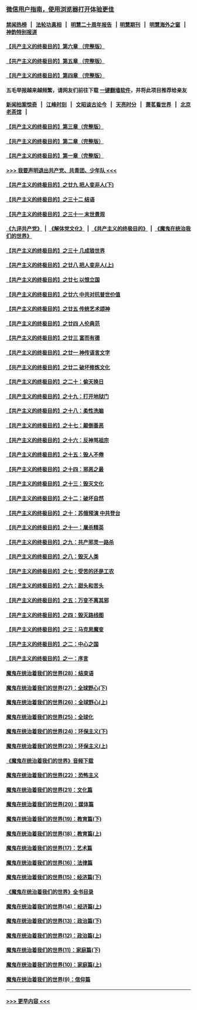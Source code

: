 ### [微信用户指南，使用浏览器打开体验更佳](https://github.com/gfw-breaker/banned-news1/blob/master/indexes/wechat-guide.md?t=0)
#### [禁闻热榜](热点新闻.md?t=0)  &nbsp;&nbsp;|&nbsp;&nbsp; [法轮功真相](https://github.com/gfw-breaker/truth/blob/master/README.md?t=0) &nbsp;&nbsp;|&nbsp;&nbsp; [明慧二十周年报告](https://github.com/gfw-breaker/mh-reports/blob/master/README.md?t=0) &nbsp;&nbsp;|&nbsp;&nbsp;[明慧期刊](https://github.com/gfw-breaker/mh-qikan) &nbsp;&nbsp;|&nbsp;&nbsp; [明慧海外之窗](https://github.com/gfw-breaker/mh-news/blob/master/README.md?t=0) &nbsp;&nbsp;|&nbsp;&nbsp; [神韵特别报道](https://github.com/gfw-breaker/mh-news/blob/master/shenyun.md?t=0)
#### [【共产主义的终极目的】第六章 （完整版）](../pages/nsc422/n11428913.md?t=02070811) 
#### [【共产主义的终极目的】第五章 （完整版）](../pages/nsc422/n11428912.md?t=02070811) 
#### [【共产主义的终极目的】第四章 （完整版）](../pages/nsc422/n11428907.md?t=02070811) 
#### 五毛举报越来越频繁，请网友们前往下载 [一键翻墙软件](https://github.com/gfw-breaker/ssr-accounts)，并将此项目推荐给亲友
#### [新闻拍案惊奇](https://github.com/gfw-breaker/banned-news1/blob/master/pages/link4.md) &nbsp;&nbsp;|&nbsp;&nbsp; [江峰时刻](https://github.com/gfw-breaker/banned-news1/blob/master/pages/link4.md) &nbsp;&nbsp;|&nbsp;&nbsp; [文昭谈古论今](https://github.com/gfw-breaker/banned-news1/blob/master/pages/link4.md) &nbsp;&nbsp;|&nbsp;&nbsp; [天亮时分](https://github.com/gfw-breaker/banned-news1/blob/master/pages/link4.md) &nbsp;&nbsp;|&nbsp;&nbsp; [萧茗看世界](https://github.com/gfw-breaker/banned-news1/blob/master/pages/link4.md) &nbsp;&nbsp;|&nbsp;&nbsp; [北京老茶馆](https://github.com/gfw-breaker/banned-news1/blob/master/pages/link4.md) &nbsp;&nbsp;|&nbsp;&nbsp; 
#### [【共产主义的终极目的】第三章（完整版）](../pages/nsc422/n11428848.md?t=02070811) 
#### [【共产主义的终极目的】第二章（完整版）](../pages/nsc422/n11428831.md?t=02070811) 
#### [【共产主义的终极目的】第一章（完整版）](../pages/nsc422/n11417651.md?t=02070811) 
#### [>>> 我要声明退出共产党、共青团、少年队 <<<](https://github.com/begood0513/goodnews/blob/master/quit/letter.md) 
#### [【共产主义的终极目的】之廿九 把人变非人(下)](../pages/nsc422/n11344140.md?t=02070811) 
#### [【共产主义的终极目的】之三十二 结语](../pages/nsc422/n11360535.md?t=02070811) 
#### [【共产主义的终极目的】之三十一 末世景观](../pages/nsc422/n11351129.md?t=02070811) 
#### [《九评共产党》](https://github.com/begood0513/9ping.md/blob/master/README.md) &nbsp;|&nbsp; [《解体党文化》](../../../../jtdwh.md/blob/master/README.md)  &nbsp;|&nbsp; [《共产主义的终极目的》](../../../../gczydzjmd.md/blob/master/README.md) &nbsp;|&nbsp; [《魔鬼在统治我们的世界》](../../../../mgztzwmdsj.md/blob/master/README.md) 
#### [【共产主义的终极目的】之三十 几成狼世界](../pages/nsc422/n11348280.md?t=02070811) 
#### [【共产主义的终极目的】之廿八 把人变非人(上)](../pages/nsc422/n11340492.md?t=02070811) 
#### [【共产主义的终极目的】之廿七 以恨立国](../pages/nsc422/n11336944.md?t=02070811) 
#### [【共产主义的终极目的】之廿六 中共对抗普世价值](../pages/nsc422/n11324785.md?t=02070811) 
#### [【共产主义的终极目的】之廿五 传统艺术颂神](../pages/nsc422/n11296396.md?t=02070811) 
#### [【共产主义的终极目的】之廿四 人伦典范](../pages/nsc422/n11296397.md?t=02070811) 
#### [【共产主义的终极目的】之廿三 富而有德](../pages/nsc422/n11283598.md?t=02070811) 
#### [【共产主义的终极目的】之廿一 神传语言文字](../pages/nsc422/n11263265.md?t=02070811) 
#### [【共产主义的终极目的】之廿二 破坏修炼文化](../pages/nsc422/n11245728.md?t=02070811) 
#### [【共产主义的终极目的】之二十：偷天换日](../pages/nsc422/n11238846.md?t=02070811) 
#### [【共产主义的终极目的】之十九：打开地狱门](../pages/nsc422/n11206376.md?t=02070811) 
#### [【共产主义的终极目的】之十八：柔性洗脑](../pages/nsc422/n11199994.md?t=02070811) 
#### [【共产主义的终极目的】之十七：颠倒善恶](../pages/nsc422/n11179782.md?t=02070811) 
#### [【共产主义的终极目的】之十六：反神骂祖宗](../pages/nsc422/n11166798.md?t=02070811) 
#### [【共产主义的终极目的】之十五：毁人不倦](../pages/nsc422/n11166792.md?t=02070811) 
#### [【共产主义的终极目的】之十四：邪恶之最](../pages/nsc422/n11150249.md?t=02070811) 
#### [【共产主义的终极目的】之十三：毁灭文化](../pages/nsc422/n11135227.md?t=02070811) 
#### [【共产主义的终极目的】之十二：破坏自然](../pages/nsc422/n11135214.md?t=02070811) 
#### [【共产主义的终极目的】之十：苏俄预演 中共登台](../pages/nsc422/n11118424.md?t=02070811) 
#### [【共产主义的终极目的】之十一：屠杀精英](../pages/nsc422/n11118442.md?t=02070811) 
#### [【共产主义的终极目的】之九：共产邪灵一路杀](../pages/nsc422/n11114139.md?t=02070811) 
#### [【共产主义的终极目的】之八：毁灭人类](../pages/nsc422/n11108503.md?t=02070811) 
#### [【共产主义的终极目的】之七：受苦的还是工农](../pages/nsc422/n11101809.md?t=02070811) 
#### [【共产主义的终极目的】之六：甜头和苦头](../pages/nsc422/n11096971.md?t=02070811) 
#### [【共产主义的终极目的】之五：万变不离其邪](../pages/nsc422/n11091285.md?t=02070811) 
#### [【共产主义的终极目的】之四：毁灭路线图](../pages/nsc422/n11086284.md?t=02070811) 
#### [【共产主义的终极目的】之三：马克思魔变](../pages/nsc422/n11061941.md?t=02070811) 
#### [【共产主义的终极目的】之二：中心之国](../pages/nsc422/n11047728.md?t=02070811) 
#### [【共产主义的终极目的】之一：序言](../pages/nsc422/n11086077.md?t=02070811) 
#### [魔鬼在统治着我们的世界(28)：结束语](../pages/nsc422/n10936246.md?t=02070811) 
#### [魔鬼在统治着我们的世界(27)：全球野心(下)](../pages/nsc422/n10928319.md?t=02070811) 
#### [魔鬼在统治着我们的世界(26)：全球野心(上)](../pages/nsc422/n10900318.md?t=02070811) 
#### [魔鬼在统治着我们的世界(25)：全球化](../pages/nsc422/n10788205.md?t=02070811) 
#### [魔鬼在统治着我们的世界(24)：环保主义(下)](../pages/nsc422/n10695307.md?t=02070811) 
#### [魔鬼在统治着我们的世界(23)：环保主义(上)](../pages/nsc422/n10688613.md?t=02070811) 
#### [《魔鬼在统治着我们的世界》音频下载](../pages/nsc422/n10635553.md?t=02070811) 
#### [魔鬼在统治着我们的世界(22)：恐怖主义](../pages/nsc422/n10614727.md?t=02070811) 
#### [魔鬼在统治着我们的世界(21)：文化篇](../pages/nsc422/n10597706.md?t=02070811) 
#### [魔鬼在统治着我们的世界(20)：媒体篇](../pages/nsc422/n10586579.md?t=02070811) 
#### [魔鬼在统治着我们的世界(19)：教育篇(下)](../pages/nsc422/n10564808.md?t=02070811) 
#### [魔鬼在统治着我们的世界(18)：教育篇(上)](../pages/nsc422/n10526970.md?t=02070811) 
#### [魔鬼在统治着我们的世界(17)：艺术篇](../pages/nsc422/n10499093.md?t=02070811) 
#### [魔鬼在统治着我们的世界(16)：法律篇](../pages/nsc422/n10485969.md?t=02070811) 
#### [魔鬼在统治着我们的世界(15)：经济篇(下)](../pages/nsc422/n10469975.md?t=02070811) 
#### [《魔鬼在统治着我们的世界》全书目录](../pages/nsc422/n10464261.md?t=02070811) 
#### [魔鬼在统治着我们的世界(14)：经济篇(上)](../pages/nsc422/n10457370.md?t=02070811) 
#### [魔鬼在统治着我们的世界(13)：政治篇(下)](../pages/nsc422/n10448270.md?t=02070811) 
#### [魔鬼在统治着我们的世界(12)：政治篇(上)](../pages/nsc422/n10444576.md?t=02070811) 
#### [魔鬼在统治着我们的世界(11)：家庭篇(下)](../pages/nsc422/n10440961.md?t=02070811) 
#### [魔鬼在统治着我们的世界(10)：家庭篇(上)](../pages/nsc422/n10435448.md?t=02070811) 
#### [魔鬼在统治着我们的世界(9)：信仰篇](../pages/nsc422/n10432159.md?t=02070811) 

----
#### [ >>> 更早内容 <<< ](../indexes/nsc422-earlier.md)
